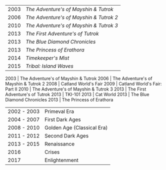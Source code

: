 |||
|---|---|
2003 | *The Adventure's of Mayshin & Tutrok*
2006 | *The Adventure's of Mayshin & Tutrok 2* 
2010 | *The Adventure's of Mayshin & Tutrok 3*
2013 | *The First Adventure's of Tutrok* 
2013 | *The Blue Diamond Chronicles* |
2013 | *The Princess of Erathora* |
2014 | *Timekeeper's Mist* |
2015 | *Tribal: Island Waves* |

2003 | The Adventure's of Mayshin & Tutrok
2006 | The Adventure's of Mayshin & Tutrok 2
2008 | Catland World's Fair
2009 | Catland World's Fair: Part II
2010 | The Adventure's of Mayshin & Tutrok 3
2013 | The First Adventure's of Tutrok
2013 | TKI-101
2013 | Cat World
2013 | The Blue Diamond Chronicles
2013 | The Princess of Erathora

|||
|---|---|
2002 - 2003 | Primeval Era 
2004 - 2007 | First Dark Ages 
2008 - 2010 | Golden Age (Classical Era)
2011 - 2012 | Second Dark Ages 
2013 - 2015 | Renaissance
2016 | Crises 
2017 | Enlightenment 



